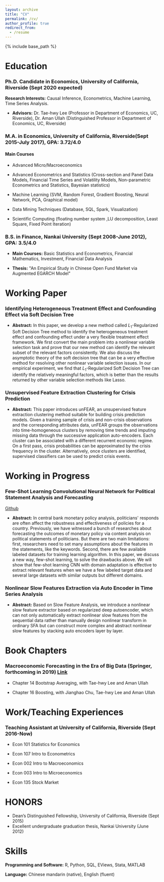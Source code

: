 ```yaml
---
layout: archive
title: "CV"
permalink: /cv/
author_profile: true
redirect_from:
  - /resume
---
```


{% include base_path %}

Education
======

### Ph.D. Candidate in Economics, University of California, Riverside (Sept 2020 expected)

**Research Interests:** Causal Inference, Econometrics, Machine Learning, Time Series Analysis.

- **Advisors:** Dr. Tae-hwy Lee (Professor in Department of Economics, UC, Riverside), Dr. Aman Ullah (Distinguished Professor in Department of Economics, UC, Riverside)

### M.A. in Economics, University of California, Riverside(Sept 2015-July 2017), GPA: 3.72/4.0

#### Main Courses

- Advanced Micro/Macroeconomics

- Advanced Econometrics and Statistics (Cross-section and Panel Data Models, Financial Time Series and Volatility Models, Non-parametric Econometrics and Statistics, Bayesian statistics)

- Machine Learning (SVM, Random Forest, Gradient Boosting, Neural Network, PCA, Graphical model)

- Data Mining Techniques (Database, SQL, Spark, Visualization)

- Scientific Computing (floating number system ,LU decomposition, Least Square, Fixed Point Iteration)

### B.S. in Finance, Nankai University (Sept 2008-June 2012), GPA: 3.5/4.0

- **Main Courses:** Basic Statistics and Econometrics, Financial Mathematics, Investment, Financial Data Analysis

- **Thesis:** "An Empirical Study in Chinese Open Fund Market via Augmented EGARCH Model"

Working Paper
======

### Identifying Heterogeneous Treatment Effect and Confounding Effect via Soft Decision Tree

- **Abstract:** In this paper, we develop a new method called $L_1$-Regularized Soft Decision Tree method to identify the heterogeneous treatment effect and confounding effect under a very flexible treatment effect framework. We first convert the main problem into a nonlinear variable selection task and prove that our new method can identify the relevant subset of the relevant factors consistently. We also discuss the asymptotic theory of the soft decision tree that can be a very effective method for resolving other nonlinear variable selection issues. In our empirical experiment, we find that $L_1$-Regularized Soft Decision Tree can identify the relatively meaningful factors, which is better than the results returned by other variable selection methods like Lasso.

### Unsupervised Feature Extraction Clustering for Crisis Prediction

- **Abstract:** This paper introduces unFEAR, an unsupervised feature extraction clustering method suitable for building crisis prediction models. Given a training sample of crisis and non-crisis observations and the corresponding attributes data, unFEAR groups the observations into time-homogeneous clusters by removing time trends and imputing missing data through the successive application auto-encoders. Each cluster can be associated with a different recurrent economic regime. On a first pass, crisis probabilities can be approximated by the crisis frequency in the cluster. Alternatively, once clusters are identified, supervised classifiers can be used to predict crisis events.

Working in Progress
======

### Few-Shot Learning Convolutional Neural Network for Political Statement Analysis and Forecasting

[Github](https://github.com/rwang92/PoliStat2Vec-and-CNN)

- **Abstract:** In central bank monetary policy analysis, politicians' responds are often affect the robustness and effectiveness of policies for a country. Previously, we have witnessed a bunch of researches about forecasting the outcomes of monetary policy via content analysis on political statements of politicians. But there are two main limitations: first, researchers need to set many assumptions about the features in the statements, like the keywords. Second, there are few available labeled datasets for training learning algorithm. In this paper, we discuss a new way, few-shot learning, to solve the drawbacks above. We will show that few-shot learning CNN with domain adaptation is effective to extract relevant features when we have a few labeled target data and several large datasets with similar outputs but different domains.

### Nonlinear Slow Features Extraction via Auto Encoder in Time Series Analysis

- **Abstract:** Based on Slow Feature Analysis, we introduce a nonlinear slow feature extractor based on regularized deep autoencoder, which can not only automatically extract nonlinear slow features from the sequential data rather than manually design nonlinear transform in ordinary SFA but can construct more complex and abstract nonlinear slow features by stacking auto encoders layer by layer.

Book Chapters
=====

### Macroeconomic Forecasting in the Era of Big Data (Springer, forthcoming in 2019) [Link](http://www2.hawaii.edu/~fuleky/BigDataSite/index.html)

- Chapter 14 Bootstrap Averaging, with Tae-hwy Lee and Aman Ullah

- Chapter 16 Boosting, with Jianghao Chu, Tae-hwy Lee and Aman Ullah

Work/Teaching Experiences
======

### Teaching Assistant at University of California, Riverside (Sept 2016-Now)

- Econ 101 Statistics for Economics

- Econ 107 Intro to Econometrics

- Econ 002 Intro to Macroeconomics

- Econ 003 Intro to Microeconomics

- Econ 135 Stock Market

HONORS
=====

- Dean’s Distinguished Fellowship, University of California, Riverside (Sept 2015)  
- Excellent undergraduate graduation thesis, Nankai University (June 2012)

Skills
======

**Programming and Software:** R, Python, SQL, EViews, Stata, MATLAB

**Language:** Chinese mandarin (native), English (fluent)
